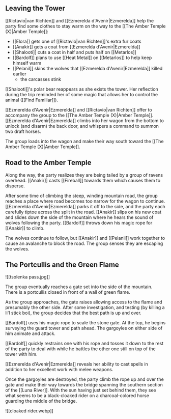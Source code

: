 ## Leaving the Tower

[[Rictavio|van Richten]] and [[Ezmerelda d'Avenir|Ezmerelda]] help the party find some clothes to stay warm on the way to the [[The Amber Temple (X)|Amber Temple]]: 
- [[Elora]] gets one of [[Rictavio|van Richten]]'s extra fur coats
- [[Anakir]] gets a coat from [[Ezmerelda d'Avenir|Ezmerelda]]
- [[Shalooti]] cuts a coat in half and puts half on [[Metarlos]]
- [[Bardolf]] plans to use [[Heat Metal]] on [[Metarlos]] to help keep himself warm
- [[Pelanil]] skins the wolves that [[Ezmerelda d'Avenir|Ezmerelda]] killed earlier
	- the carcasses stink

[[Shalooti]]'s polar bear reappears as she exists the tower. Her reflection during the trip reminded her of some magic that allows her to control the animal ([[Find Familiar]]).

[[Ezmerelda d'Avenir|Ezmerelda]] and [[Rictavio|van Richten]] offer to accompany the group to the [[The Amber Temple (X)|Amber Temple]]. [[Ezmerelda d'Avenir|Ezmerelda]] climbs into her wagon from the bottom to unlock (and disarm) the back door, and whispers a command to summon two draft horses.

The group loads into the wagon and make their way south toward the [[The Amber Temple (X)|Amber Temple]].

## Road to the Amber Temple

Along the way, the party realizes they are being tailed by a group of ravens overhead. [[Anakir]] casts [[Fireball]] towards them which causes them to disperse.

After some time of climbing the steep, winding mountain road, the group reaches a place where road becomes too narrow for the wagon to continue. [[Ezmerelda d'Avenir|Ezmerelda]] parks it off to the side, and the party each carefully tiptoe across the split in the road. [[Anakir]] slips on his new coat and slides down the side of the mountain where he hears the sound of wolves following the party. [[Bardolf]] throws down his magic rope for [[Anakir]] to climb.

The wolves continue to follow, but [[Anakir]] and [[Pelanil]] work together to cause an avalanche to block the road. The group senses they are escaping the wolves.

## The Portcullis and the Green Flame

![[tsolenka pass.jpg]]

The group eventually reaches a gate set into the side of the mountain. There is a portcullis closed in front of a wall of green flame.

As the group approaches, the gate raises allowing access to the flame and presumably the other side. After some investigation, and testing (by killing a li'l stick boi), the group decides that the best path is up and over.

[[Bardolf]] uses his magic rope to scale the stone gate. At the top, he begins surveying the guard tower and path ahead. The gargoyles on either side of him animate and attack.

[[Bardolf]] quickly restrains one with his rope and tosses it down to the rest of the party to deal with while he battles the other one still on top of the tower with him.

[[Ezmerelda d'Avenir|Ezmerelda]] reveals her ability to cast spells in addition to her excellent work with melee weapons.

Once the gargoyles are destroyed, the party climb the rope up and over the gate and make their way towards the bridge spanning the southern section of the [[Luna River]]. With the sun having just set behind them, they see what seems to be a black-cloaked rider on a charcoal-colored horse guarding the middle of the bridge.

![[cloaked rider.webp]]
